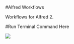 #Alfred Workflows

Workflows for Alfred 2.

#Run Terminal Command Here

![](https://github.com/szpnygo/bsbdj-alfred-workflow/blob/master/bdj.png)
